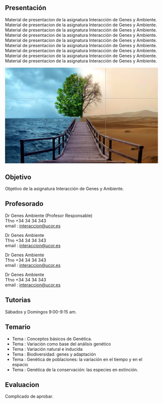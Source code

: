 ## Presentación
Material de presentacion de la asignatura Interacción de Genes y Ambiente. Material de presentacion de la asignatura Interacción de Genes y Ambiente. Material de presentacion de la asignatura Interacción de Genes y Ambiente. Material de presentacion de la asignatura Interacción de Genes y Ambiente. Material de presentacion de la asignatura Interacción de Genes y Ambiente. Material de presentacion de la asignatura Interacción de Genes y Ambiente. Material de presentacion de la asignatura Interacción de Genes y Ambiente. Material de presentacion de la asignatura Interacción de Genes y Ambiente. Material de presentacion de la asignatura Interacción de Genes y Ambiente. 

![](figs/main.png)

## Objetivo
Objetivo de la asignatura Interacción de Genes y Ambiente. 

## Profesorado 
Dr Genes Ambiente (Profesor Responsable)  
Tfno +34 34 34 343  
email : interaccion@ucor.es     

Dr Genes Ambiente  
Tfno +34 34 34 343  
email : interaccion@ucor.es 


Dr Genes Ambiente  
Tfno +34 34 34 343  
email : interaccion@ucor.es 


Dr Genes Ambiente  
Tfno +34 34 34 343  
email : interaccion@ucor.es 


## Tutorias
Sábados y Domingos 9:00-9:15 am. 

## Temario
   * Tema : Conceptos básicos de Genética. 
   * Tema : Variación como base del análisis genético
   * Tema : Variación natural e inducida
   * Tema : Biodiversidad: genes y adaptación
   * Tema : Genética de poblaciones: la variación en el tiempo y en el espacio
   * Tema : Genética de la conservación: las especies en extinción. 
   
## Evaluacion
Complicado de aprobar. 




